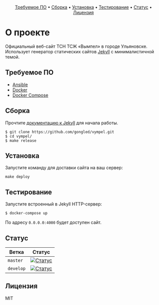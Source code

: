 <p align="center"><a href="#-">Требуемое ПО</a> • <a href="#">Сборка</a> • <a href="#">Установка</a> • <a href="#">Тестирование</a> • <a href="#">Статус</a> • <a href="#">Лицензия</a></p>

# О проекте

Официальный веб-сайт ТСН ТСЖ «Вымпел» в городе Ульяновске. Использует
генератор статических сайтов [Jekyll](http://jekyllrb.com) с минималистичной темой.

## Требуемое ПО

- [Ansible](https://ansible.com/)
- [Docker](https://docker.com/)
- [Docker Compose](https://docker.com/compose/)

## Сборка 

Прочтите [документацию к Jekyll](http://jekyllrb.com) для начала работы.

```
$ git clone https://github.com/gongled/vympel.git
$ cd vympel/
$ make release 
```

## Установка

Запустите команду для доставки сайта на ваш сервер:

```
make deploy
```

## Тестирование

Запустите встроенный в Jekyll HTTP-сервер:

```
$ docker-compose up
```

По адресу `0.0.0.0:4000` будет доступен сайт.


## Статус

| Ветка | Статус |
|------------|--------|
| `master` | [![Статус](https://travis-ci.org/gongled/vympel.svg?branch=master)](https://travis-ci.org/gongled/vympel) |
| `develop` | [![Статус](https://travis-ci.org/gongled/vympel.svg?branch=develop)](https://travis-ci.org/gongled/vympel) |

## Лицензия

MIT
